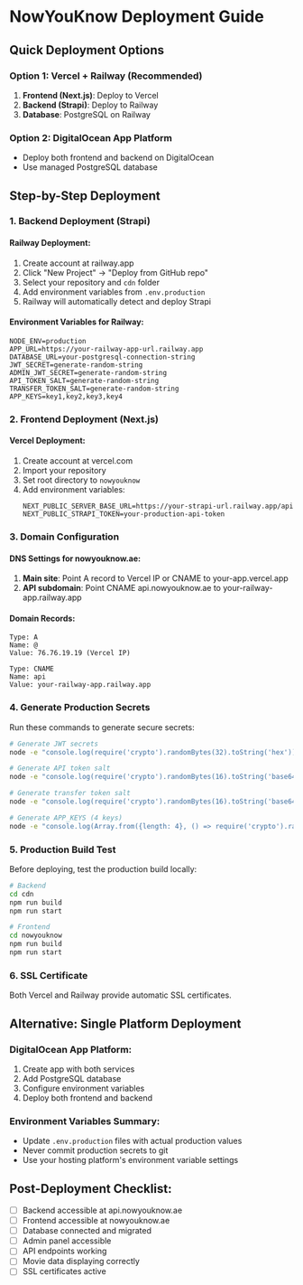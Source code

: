 # NowYouKnow Deployment Guide

## Quick Deployment Options

### Option 1: Vercel + Railway (Recommended)
1. **Frontend (Next.js)**: Deploy to Vercel
2. **Backend (Strapi)**: Deploy to Railway
3. **Database**: PostgreSQL on Railway

### Option 2: DigitalOcean App Platform
- Deploy both frontend and backend on DigitalOcean
- Use managed PostgreSQL database

## Step-by-Step Deployment

### 1. Backend Deployment (Strapi)

#### Railway Deployment:
1. Create account at railway.app
2. Click "New Project" → "Deploy from GitHub repo"
3. Select your repository and `cdn` folder
4. Add environment variables from `.env.production`
5. Railway will automatically detect and deploy Strapi

#### Environment Variables for Railway:
```
NODE_ENV=production
APP_URL=https://your-railway-app-url.railway.app
DATABASE_URL=your-postgresql-connection-string
JWT_SECRET=generate-random-string
ADMIN_JWT_SECRET=generate-random-string
API_TOKEN_SALT=generate-random-string
TRANSFER_TOKEN_SALT=generate-random-string
APP_KEYS=key1,key2,key3,key4
```

### 2. Frontend Deployment (Next.js)

#### Vercel Deployment:
1. Create account at vercel.com
2. Import your repository
3. Set root directory to `nowyouknow`
4. Add environment variables:
   ```
   NEXT_PUBLIC_SERVER_BASE_URL=https://your-strapi-url.railway.app/api
   NEXT_PUBLIC_STRAPI_TOKEN=your-production-api-token
   ```

### 3. Domain Configuration

#### DNS Settings for nowyouknow.ae:
1. **Main site**: Point A record to Vercel IP or CNAME to your-app.vercel.app
2. **API subdomain**: Point CNAME api.nowyouknow.ae to your-railway-app.railway.app

#### Domain Records:
```
Type: A
Name: @
Value: 76.76.19.19 (Vercel IP)

Type: CNAME
Name: api
Value: your-railway-app.railway.app
```

### 4. Generate Production Secrets

Run these commands to generate secure secrets:

```bash
# Generate JWT secrets
node -e "console.log(require('crypto').randomBytes(32).toString('hex'))"

# Generate API token salt
node -e "console.log(require('crypto').randomBytes(16).toString('base64'))"

# Generate transfer token salt
node -e "console.log(require('crypto').randomBytes(16).toString('base64'))"

# Generate APP_KEYS (4 keys)
node -e "console.log(Array.from({length: 4}, () => require('crypto').randomBytes(16).toString('base64')).join(','))"
```

### 5. Production Build Test

Before deploying, test the production build locally:

```bash
# Backend
cd cdn
npm run build
npm run start

# Frontend
cd nowyouknow
npm run build
npm run start
```

### 6. SSL Certificate
Both Vercel and Railway provide automatic SSL certificates.

## Alternative: Single Platform Deployment

### DigitalOcean App Platform:
1. Create app with both services
2. Add PostgreSQL database
3. Configure environment variables
4. Deploy both frontend and backend

### Environment Variables Summary:
- Update `.env.production` files with actual production values
- Never commit production secrets to git
- Use your hosting platform's environment variable settings

## Post-Deployment Checklist:
- [ ] Backend accessible at api.nowyouknow.ae
- [ ] Frontend accessible at nowyouknow.ae
- [ ] Database connected and migrated
- [ ] Admin panel accessible
- [ ] API endpoints working
- [ ] Movie data displaying correctly
- [ ] SSL certificates active